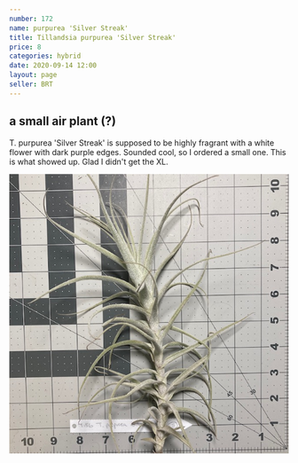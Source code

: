 ```yaml
---
number: 172
name: purpurea 'Silver Streak'
title: Tillandsia purpurea 'Silver Streak'
price: 8
categories: hybrid
date: 2020-09-14 12:00
layout: page
seller: BRT
---
```

## a small air plant (?)

T. purpurea 'Silver Streak' is supposed to be highly fragrant with a white flower with dark purple edges. Sounded cool, so I ordered a small one. This is what showed up. Glad I didn't get the XL.

!["Tillandsia purpurea 'Silver Streak'"](/i/IMG_0951.jpeg "Tillandsia purpurea 'Silver Streak'")
